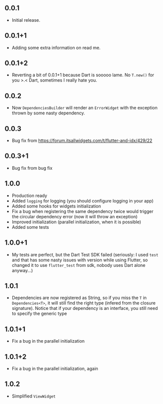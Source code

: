 ## 0.0.1

* Initial release.

## 0.0.1+1

* Adding some extra information on read me.

## 0.0.1+2

* Reverting a bit of 0.0.1+1 because Dart is sooooo lame. No `T.new()` for you >.< Dart, sometimes I really hate you.

## 0.0.2

* Now `DependenciesBuilder` will render an `ErrorWidget` with the exception thrown by some nasty dependency. 

## 0.0.3

* Bug fix from https://forum.itsallwidgets.com/t/flutter-and-idx/429/22

## 0.0.3+1

* Bug fix from bug fix

## 1.0.0

* Production ready
* Added `logging` for logging (you should configure logging in your app)
* Added some hooks for widgets initialization
* Fix a bug when registering the same dependency twice would trigger the circular dependency error (now it will throw an exception)
* Improved initialization (parallel initialization, when it is possible)
* Added some tests

## 1.0.0+1

* My tests are perfect, but the Dart Test SDK failed (seriously: I used `test` and that has some nasty issues with version while using Flutter, so changed it to use `flutter_test` from sdk, nobody uses Dart alone anyway...)

## 1.0.1

* Dependencies are now registered as String, so if you miss the `T` in `Dependencies<T>`, it will still find the right type (infered from the closure signature). Notice that if your dependency is an interface, you still need to specify the generic type

## 1.0.1+1

* Fix a bug in the parallel initialization

## 1.0.1+2

* Fix a bug in the parallel initialization, again

## 1.0.2

* Simplified `ViewWidget`